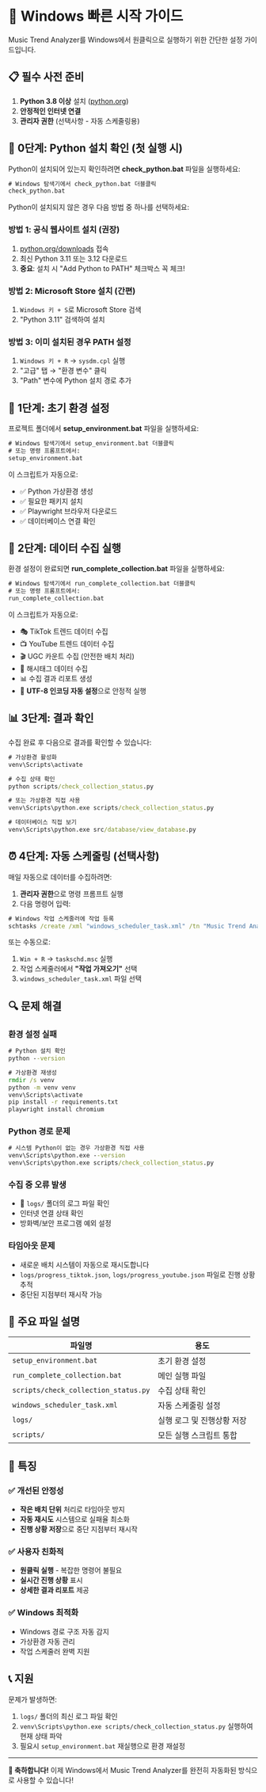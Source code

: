# 🚀 Windows 빠른 시작 가이드

Music Trend Analyzer를 Windows에서 원클릭으로 실행하기 위한 간단한 설정 가이드입니다.

## 📋 필수 사전 준비

1. **Python 3.8 이상** 설치 ([python.org](https://www.python.org/downloads/))
2. **안정적인 인터넷 연결**
3. **관리자 권한** (선택사항 - 자동 스케줄링용)

## 🐍 0단계: Python 설치 확인 (첫 실행 시)

Python이 설치되어 있는지 확인하려면 **check_python.bat** 파일을 실행하세요:

```cmd
# Windows 탐색기에서 check_python.bat 더블클릭
check_python.bat
```

Python이 설치되지 않은 경우 다음 방법 중 하나를 선택하세요:

### 방법 1: 공식 웹사이트 설치 (권장)
1. [python.org/downloads](https://www.python.org/downloads/) 접속
2. 최신 Python 3.11 또는 3.12 다운로드
3. **중요**: 설치 시 "Add Python to PATH" 체크박스 꼭 체크!

### 방법 2: Microsoft Store 설치 (간편)
1. `Windows 키 + S`로 Microsoft Store 검색
2. "Python 3.11" 검색하여 설치

### 방법 3: 이미 설치된 경우 PATH 설정
1. `Windows 키 + R` → `sysdm.cpl` 실행
2. "고급" 탭 → "환경 변수" 클릭
3. "Path" 변수에 Python 설치 경로 추가

## 🔧 1단계: 초기 환경 설정

프로젝트 폴더에서 **setup_environment.bat** 파일을 실행하세요:

```cmd
# Windows 탐색기에서 setup_environment.bat 더블클릭
# 또는 명령 프롬프트에서:
setup_environment.bat
```

이 스크립트가 자동으로:
- ✅ Python 가상환경 생성
- ✅ 필요한 패키지 설치
- ✅ Playwright 브라우저 다운로드
- ✅ 데이터베이스 연결 확인

## 🎵 2단계: 데이터 수집 실행

환경 설정이 완료되면 **run_complete_collection.bat** 파일을 실행하세요:

```cmd
# Windows 탐색기에서 run_complete_collection.bat 더블클릭
# 또는 명령 프롬프트에서:
run_complete_collection.bat
```

이 스크립트가 자동으로:
- 🎭 TikTok 트렌드 데이터 수집
- 📺 YouTube 트렌드 데이터 수집
- 🎬 UGC 카운트 수집 (안전한 배치 처리)
- 📌 해시태그 데이터 수집
- 📊 수집 결과 리포트 생성
- 🔧 **UTF-8 인코딩 자동 설정**으로 안정적 실행

## 📊 3단계: 결과 확인

수집 완료 후 다음으로 결과를 확인할 수 있습니다:

```cmd
# 가상환경 활성화
venv\Scripts\activate

# 수집 상태 확인
python scripts/check_collection_status.py

# 또는 가상환경 직접 사용
venv\Scripts\python.exe scripts/check_collection_status.py

# 데이터베이스 직접 보기
venv\Scripts\python.exe src/database/view_database.py
```

## ⏰ 4단계: 자동 스케줄링 (선택사항)

매일 자동으로 데이터를 수집하려면:

1. **관리자 권한**으로 명령 프롬프트 실행
2. 다음 명령어 입력:

```cmd
# Windows 작업 스케줄러에 작업 등록
schtasks /create /xml "windows_scheduler_task.xml" /tn "Music Trend Analyzer Daily"
```

또는 수동으로:
1. `Win + R` → `taskschd.msc` 실행
2. 작업 스케줄러에서 **"작업 가져오기"** 선택
3. `windows_scheduler_task.xml` 파일 선택

## 🔍 문제 해결

### 환경 설정 실패
```cmd
# Python 설치 확인
python --version

# 가상환경 재생성
rmdir /s venv
python -m venv venv
venv\Scripts\activate
pip install -r requirements.txt
playwright install chromium
```

### Python 경로 문제
```cmd
# 시스템 Python이 없는 경우 가상환경 직접 사용
venv\Scripts\python.exe --version
venv\Scripts\python.exe scripts/check_collection_status.py
```

### 수집 중 오류 발생
- 📁 `logs/` 폴더의 로그 파일 확인
- 인터넷 연결 상태 확인
- 방화벽/보안 프로그램 예외 설정

### 타임아웃 문제
- 새로운 배치 시스템이 자동으로 재시도합니다
- `logs/progress_tiktok.json`, `logs/progress_youtube.json` 파일로 진행 상황 추적
- 중단된 지점부터 재시작 가능

## 📁 주요 파일 설명

| 파일명 | 용도 |
|--------|------|
| `setup_environment.bat` | 초기 환경 설정 |
| `run_complete_collection.bat` | 메인 실행 파일 |
| `scripts/check_collection_status.py` | 수집 상태 확인 |
| `windows_scheduler_task.xml` | 자동 스케줄링 설정 |
| `logs/` | 실행 로그 및 진행상황 저장 |
| `scripts/` | 모든 실행 스크립트 통합 |

## 🎯 특징

### ✅ 개선된 안정성
- **작은 배치 단위** 처리로 타임아웃 방지
- **자동 재시도** 시스템으로 실패율 최소화
- **진행 상황 저장**으로 중단 지점부터 재시작

### ✅ 사용자 친화적
- **원클릭 실행** - 복잡한 명령어 불필요
- **실시간 진행 상황** 표시
- **상세한 결과 리포트** 제공

### ✅ Windows 최적화
- Windows 경로 구조 자동 감지
- 가상환경 자동 관리
- 작업 스케줄러 완벽 지원

## 📞 지원

문제가 발생하면:
1. `logs/` 폴더의 최신 로그 파일 확인
2. `venv\Scripts\python.exe scripts/check_collection_status.py` 실행하여 현재 상태 파악
3. 필요시 `setup_environment.bat` 재실행으로 환경 재설정

---

**🎉 축하합니다!** 이제 Windows에서 Music Trend Analyzer를 완전히 자동화된 방식으로 사용할 수 있습니다!